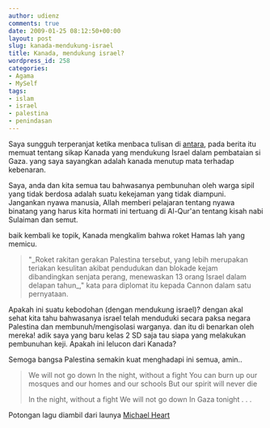 ```yaml
---
author: udienz
comments: true
date: 2009-01-25 08:12:50+00:00
layout: post
slug: kanada-mendukung-israel
title: Kanada, mendukung israel?
wordpress_id: 258
categories:
- Agama
- MySelf
tags:
- islam
- israel
- palestina
- penindasan
---
```


Saya sungguh terperanjat ketika menbaca tulisan di [antara](http://www.antara.co.id/arc/2009/1/24/arab-kecam-dukungan-kanada-buat-israel/), pada berita itu memuat tentang sikap Kanada yang mendukung Israel dalam pembataian si Gaza. yang saya sayangkan adalah kanada menutup mata terhadap kebenaran.

Saya, anda dan kita semua tau bahwasanya pembunuhan oleh warga sipil yang tidak berdosa adalah suatu kekejaman yang tidak diampuni. Jangankan nyawa manusia, Allah memberi pelajaran tentang nyawa binatang yang harus kita hormati ini tertuang di Al-Qur'an tentang kisah nabi Sulaiman dan semut.

baik kembali ke topik, Kanada mengkalim bahwa roket Hamas lah yang memicu.


<blockquote>"_Roket rakitan gerakan Palestina tersebut, yang lebih merupakan teriakan kesulitan akibat pendudukan dan blokade kejam dibandingkan senjata perang, menewaskan 13 orang Israel dalam delapan tahun_," kata para diplomat itu kepada Cannon dalam satu pernyataan.</blockquote>


Apakah ini suatu kebodohan (dengan mendukung israel)? dengan akal sehat kita tahu bahwasanya israel telah menduduki secara paksa negara Palestina dan membunuh/mengisolasi warganya. dan itu di benarkan oleh mereka! adik saya yang baru kelas 2 SD saja tau siapa yang melakukan pembunuhan keji. Apakah ini lelucon dari Kanada?

Semoga bangsa Palestina semakin kuat menghadapi ini semua, amin..


<blockquote>We will not go down
In the night, without a fight
You can burn up our mosques and our homes and our schools
But our spirit will never die

In the night, without a fight
We will not go down
In Gaza tonight . . .</blockquote>


Potongan lagu diambil dari launya [Michael Heart](http://www.michaelheart.com/Song_for_Gaza.html)
